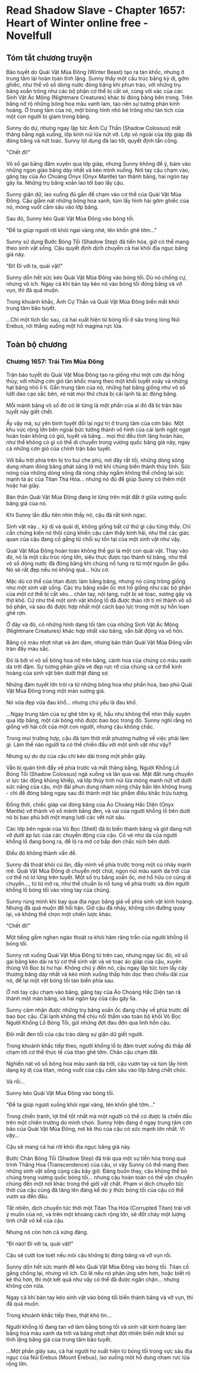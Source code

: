 # Read Shadow Slave - Chapter 1657: Heart of Winter online free - Novelfull

## Tóm tắt chương truyện

Bão tuyết do Quái Vật Mùa Đông (Winter Beast) tạo ra tàn khốc, nhưng ở trung tâm lại hoàn toàn tĩnh lặng. Sunny thấy một cấu trúc băng kỳ dị, gớm ghiếc, như thể vô số dòng nước đóng băng khi phun trào, với những trụ băng xoắn trông như các bộ phận cơ thể bị cắt xé, cùng với xác của các Sinh Vật Ác Mộng (Nightmare Creatures) khác bị đóng băng bên trong. Trên băng nở rộ những bông hoa màu xanh lam, tạo nên sự tương phản kinh hoàng. Ở trung tâm của nó, một bóng hình nhỏ bé trông như tàn tích của một con người bị giam trong băng.

Sunny do dự, nhưng ngay lập tức Ảnh Cự Thần (Shadow Colossus) mất thăng bằng ngã xuống, lớp kính núi lửa nứt vỡ. Lớp vỏ ngoài của lớp giáp đã đóng băng và nứt toác. Sunny lợi dụng đà lao tới, quyết định tấn công.

"Chết đi!"

Vô số gai băng đâm xuyên qua lớp giáp, nhưng Sunny không để ý, bám vào những ngọn giáo băng dày nhất và kéo mình xuống. Nơi tay cậu chạm vào, găng tay của Áo Choàng Onyx (Onyx Mantle) tan thành băng, hai ngón tay gãy lìa. Những trụ băng xoắn lao tới bao lấy cậu.

Sunny giận dữ, lao xuống đủ gần để chạm vào cơ thể của Quái Vật Mùa Đông. Cậu giẫm nát những bông hoa xanh, túm lấy hình hài gớm ghiếc của nó, móng vuốt cắm sâu vào lớp băng.

Sau đó, Sunny kéo Quái Vật Mùa Đông vào bóng tối.

"Để ta giúp ngươi rời khỏi ngai vàng nhé, tên khốn ghê tởm..."

Sunny sử dụng Bước Bóng Tối (Shadow Step) đã tiến hóa, giờ có thể mang theo sinh vật sống. Cậu quyết định dịch chuyển cả hai khỏi địa ngục băng giá này.

"Đi! Đi với ta, quái vật!"

Sunny dồn hết sức kéo Quái Vật Mùa Đông vào bóng tối. Dù nó chống cự, nhưng vô ích. Ngay cả khi bàn tay kéo nó vào bóng tối đóng băng và vỡ vụn, thì đã quá muộn.

Trong khoảnh khắc, Ảnh Cự Thần và Quái Vật Mùa Đông biến mất khỏi trung tâm bão tuyết.

...Chỉ một tích tắc sau, cả hai xuất hiện từ bóng tối ở sâu trong lòng Núi Erebus, rơi thẳng xuống một hồ magma rực lửa.

## Toàn bộ chương

### Chương 1657: Trái Tim Mùa Đông

Trận bão tuyết do Quái Vật Mùa Đông tạo ra giống như một cơn đại hồng thủy, với những cơn gió tàn khốc mang theo một khối tuyết xoáy và những hạt băng nhỏ li ti. Gần trung tâm của nó, những hạt băng giống như vô số lưỡi dao cạo sắc bén, xé nát mọi thứ chưa bị cái lạnh tà ác đóng băng.

Mỗi mảnh băng vô số đó có lẽ từng là một phần của ai đó đã bị trận bão tuyết này giết chết.

Ấy vậy mà, sự yên bình tuyệt đối lại ngự trị ở trung tâm của cơn bão. Một khu vực rộng lớn bên ngoài bức tường thành vô hình của cái lạnh ngột ngạt hoàn toàn không có gió, tuyết và băng... mọi thứ đều tĩnh lặng hoàn hảo, như thể không có gì có thể di chuyển trong vương quốc băng giá này, ngay cả những cơn gió của chính trận bão tuyết.

Với bầu trời phía trên bị tro bụi che phủ, nơi đây rất tối, những dòng sông dung nham đóng băng phát sáng lờ mờ khi chúng biến thành thủy tinh. Sức nóng của những dòng sông đá nóng chảy ngầm không thể chống lại sức mạnh tà ác của Titan Tha Hóa... nhưng nó đủ để giúp Sunny có thêm một hoặc hai giây.

Bản thân Quái Vật Mùa Đông đang lơ lửng trên mặt đất ở giữa vương quốc băng giá của nó.

Khi Sunny lần đầu tiên nhìn thấy nó, cậu đã rất kinh ngạc.

Sinh vật này... kỳ dị và quái dị, không giống bất cứ thứ gì cậu từng thấy. Chỉ cần chứng kiến nó thôi cũng khiến cậu cảm thấy kinh hãi, như thể các giác quan của cậu đang cố gắng từ chối sự tồn tại của một sinh vật như vậy.

Quái Vật Mùa Đông hoàn toàn không thể gọi là một con quái vật. Thay vào đó, nó là một cấu trúc rộng lớn, siêu thực được tạo thành từ băng, như thể vô số dòng nước đã đóng băng khi chúng nổ tung ra từ một nguồn ẩn giấu. Nó sẽ rất đẹp nếu nó không quá... hữu cơ.

Mặc dù cơ thể của titan được làm bằng băng, nhưng nó cũng trông giống như một sinh vật sống. Các trụ băng xoắn ốc mơ hồ giống như các bộ phận của một cơ thể bị cắt xẻo... chân tay, nội tạng, ruột bị xé toạc, xương gãy và thịt khô. Cứ như thể một sinh vật khổng lồ đã được tháo rời tỉ mỉ thành vô số bộ phận, và sau đó được hợp nhất một cách bạo lực trong một sự hỗn loạn ghê rợn.

Ở đây và đó, có những hình dạng tối tăm của những Sinh Vật Ác Mộng (Nightmare Creatures) khác hợp nhất vào băng, vẫn bất động và vô hồn.

Băng có màu nhợt nhạt và ảm đạm, nhưng bản thân Quái Vật Mùa Đông vẫn tràn đầy màu sắc.

Đó là bởi vì vô số bông hoa nở trên băng, cánh hoa của chúng có màu xanh da trời đậm. Sự tương phản giữa vẻ đẹp rực rỡ của chúng và cơ thể kinh hoàng của sinh vật bên dưới thật đáng sợ.

Những đám tuyết lớn trôi ra từ những bông hoa như phấn hoa, bao phủ Quái Vật Mùa Đông trong một màn sương giá.

Nó vừa đẹp vừa đau khổ... nhưng chủ yếu là đau khổ.

...Ngay trung tâm của sự ghê tởm kỳ dị, hầu như không thể nhìn thấy xuyên qua lớp băng, một cái bóng nhỏ được bao bọc trong đó. Sunny nghĩ rằng nó giống với hài cốt của một con người, nhưng cậu không chắc.

Trong mọi trường hợp, cậu đã tạm thời mất phương hướng về việc phải làm gì. Làm thế nào người ta có thể chiến đấu với một sinh vật như vậy?

Nhưng sự do dự của cậu chỉ kéo dài trong một phần giây.

Vẫn bị quán tính đẩy về phía trước và mất thăng bằng, Người Khổng Lồ Bóng Tối (Shadow Colossus) ngã xuống và lăn qua vai. Mặt đất rung chuyển vì lực tác động khủng khiếp, và lớp thủy tinh núi lửa mỏng manh nứt vỡ dưới sức nặng của cậu, một đài phun dung nham nóng chảy bắn lên không trung - chỉ để đóng băng ngay sau đó thành một tác phẩm điêu khắc trừu tượng.

Đồng thời, chiếc giáp vai đóng băng của Áo Choàng Hắc Diện (Onyx Mantle) vỡ thành vô số mảnh băng đen, và vai của người khổng lồ bên dưới nó bị bao phủ bởi một mạng lưới các vết nứt sâu.

Các lớp bên ngoài của Vỏ Bọc (Shell) đã bị biến thành băng và giờ đang nứt vỡ dưới áp lực của các chuyển động của cậu. Có vẻ như da của người khổng lồ đang bong ra, để lộ ra mớ cơ bắp đen chắc nịch bên dưới.

Điều đó không thành vấn đề.

Sunny đã thoát khỏi cú lăn, đẩy mình về phía trước trong một cú nhảy mạnh mẽ. Quái Vật Mùa Đông di chuyển một chút, ngọn núi màu xanh da trời của cơ thể nó lơ lửng trên tuyết. Một số trụ băng xoắn ốc, mơ hồ hữu cơ cũng di chuyển..., từ từ mở ra, như thể chuẩn bị nổ tung về phía trước và đón người khổng lồ bóng tối vào vòng tay của chúng.

Sunny rùng mình khi bay qua địa ngục băng giá về phía sinh vật kinh hoàng. Nhưng đã quá muộn để hối hận. Giờ cậu đã nhảy, không còn đường quay lại, và không thể chọn một chiến lược khác.

"Chết đi!"

Một tiếng gầm nghẹn ngào thoát ra khỏi hàm răng trần của người khổng lồ bóng tối.

Sunny rơi xuống Quái Vật Mùa Đông từ trên cao, nhưng ngay lúc đó, vô số gai băng kéo dài ra từ cơ thể sinh vật và xé toạc áo giáp của cậu, xuyên thủng Vỏ Bọc bị hư hại. Không chú ý đến nó, cậu ngay lập tức túm lấy cây thương băng dày nhất và kéo mình xuống thấp hơn dọc theo chiều dài của nó, để lại một vệt bóng tối tan biến phía sau.

Ở nơi tay cậu chạm vào băng, găng tay của Áo Choàng Hắc Diện tan rã thành một màn băng, và hai ngón tay của cậu gãy lìa.

Sunny cảm nhận được những trụ băng xoắn ốc đang chảy về phía trước để bao bọc cậu. Cái lạnh không thể chịu nổi thấm vào toàn bộ khối Vỏ Bọc Người Khổng Lồ Bóng Tối, gửi những đợt đau đớn qua linh hồn cậu.

Đôi mắt đen tối của cậu trào dâng sự giận dữ giết người.

Trong khoảnh khắc tiếp theo, người khổng lồ bị đâm trượt xuống đủ thấp để chạm tới cơ thể thực tế của titan ghê tởm. Chân cậu chạm đất.

Nghiền nát vô số bông hoa màu xanh da trời, cậu vươn tay và túm lấy hình dạng kỳ dị của titan, móng vuốt của cậu cắm sâu vào lớp băng chết chóc.

Và rồi...

Sunny kéo Quái Vật Mùa Đông vào bóng tối.

"Để ta giúp ngươi xuống khỏi ngai vàng, tên khốn ghê tởm..."

Trong chiến tranh, lợi thế tốt nhất mà một người có thể có được là chiến đấu trên một chiến trường do mình chọn. Sunny hiện đang ở ngay trung tâm cơn bão của Quái Vật Mùa Đông, nơi kẻ thù của cậu có sức mạnh lớn nhất. Vì vậy...

Cậu sẽ mang cả hai rời khỏi địa ngục băng giá này.

Bước Chân Bóng Tối (Shadow Step) đã trải qua một sự tiến hóa trong quá trình Thăng Hoa (Transcendence) của cậu, vì vậy Sunny có thể mang theo những sinh vật sống cùng cậu bây giờ. Đáng buồn thay, cậu không thể bỏ chúng trong vương quốc bóng tối... nhưng cậu hoàn toàn có thể vận chuyển chúng đến một nơi khác trong thế giới vật chất. Phạm vi dịch chuyển tức thời của cậu cũng đã tăng lên đáng kể do ý thức bóng tối của cậu có thể vươn xa đến đâu.

Tất nhiên, dịch chuyển tức thời một Titan Tha Hóa (Corrupted Titan) trái với ý muốn của nó, và trên một khoảng cách rộng lớn, sẽ đốt cháy một lượng tinh chất vô kể của cậu.

Nhưng nó còn hơn cả xứng đáng.

"Đi nào! Đi với ta, quái vật!"

Cậu sẽ cười toe toét nếu môi cậu không bị đóng băng và vỡ vụn rồi.

Sunny dồn hết sức mạnh để kéo Quái Vật Mùa Đông vào bóng tối. Titan cố gắng chống lại, nhưng vô ích. Có lẽ nếu nó phản ứng sớm hơn, hoặc biết rõ kẻ thù hơn, thì một kết quả như vậy có thể đã được ngăn chặn... nhưng không còn nữa.

Ngay cả khi bàn tay kéo sinh vật vào bóng tối biến thành băng và vỡ vụn, thì đã quá muộn.

Trong khoảnh khắc tiếp theo, thật khó tin...

Người khổng lồ đang tan vỡ làm bằng bóng tối và sinh vật kinh hoàng làm bằng hoa màu xanh da trời và băng nhợt nhạt đột nhiên biến mất khỏi sự tĩnh lặng băng giá của trung tâm bão tuyết.

...Một phần giây sau, cả hai người họ xuất hiện từ bóng tối trong vực sâu địa ngục của Núi Erebus (Mount Erebus), lao xuống một hồ dung nham rực lửa rộng lớn.